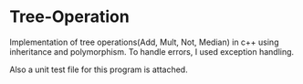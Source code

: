 # Tree-Operation
Implementation of tree operations(Add, Mult, Not, Median) in c++ using inheritance and polymorphism. To handle errors, I used exception handling. 

Also a unit test file for this program is attached.
